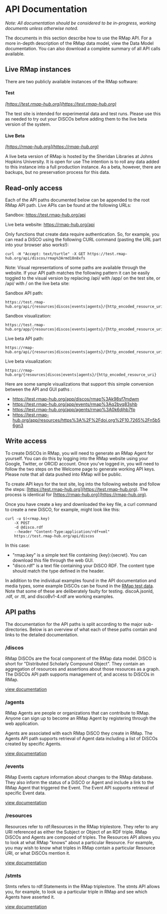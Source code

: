 
# API Documentation

_Note:  All documentation should be considered to be in-progress, working documents unless otherwise noted._

The documents in this section describe how to use the RMap API. For a more in-depth description of the RMap data model, view the Data Model documentation.  You can also download a complete summary of all API calls available.

## Live RMap instances

There are two publicly available instances of the RMap software:

#### Test 
_[https://test.rmap-hub.org](https://test.rmap-hub.org)_

The test site is intended for experimental data and test runs. Please use this as needed to try out your DiSCOs before adding them to the live beta version of the system.

#### Live Beta 
_[https://rmap-hub.org](https://rmap-hub.org)_

A live beta version of RMap is hosted by the Sheridan Libraries at Johns Hopkins University. It is open for use The intention is to roll any data added to this instance into a full production instance. As a beta, however, there are backups, but no preservation process for this data. 

## Read-only access
Each of the API paths documented below can be appended to the root RMap API path. Live APIs can be found at the following URLs:

Sandbox: https://test.rmap-hub.org/api

Live beta website: https://rmap-hub.org/api


Only functions that create data require authentication. So, for example, you can read a DiSCO using the following CURL command (pasting the URL part into your browser also works!):
```
curl -H "Accept: text/turtle" -X GET https://test.rmap-hub.org/api/discos/rmap%3Armd18n8xfs
```
Note: Visual representations of some paths are available through the website. If your API path matches the following pattern it can be easily toggled to the visual version by replacing /api/ with /app/ on the test site, or /api/ with /  on the live beta site:

Sandbox API path:
```
https://test.rmap-hub.org/api/{resources|discos|events|agents}/{http_encoded_resource_uri}
```

Sandbox visualization:
```
https://test.rmap-hub.org/app/{resources|discos|events|agents}/{http_encoded_resource_uri}
```

Live beta API path:
```
https://rmap-hub.org/api/{resources|discos|events|agents}/{http_encoded_resource_uri}
```

Live beta visualization:
```
https://rmap-hub.org/{resources|discos|events|agents}/{http_encoded_resource_uri}
```

Here are some sample visualizations that support this simple conversion between the API and GUI paths :
* https://test.rmap-hub.org/app/discos/rmap%3Ak98sf7mdwm
* https://test.rmap-hub.org/app/events/rmap%3Aq2bvq83shb
* https://test.rmap-hub.org/app/agents/rmap%3A0k6djhb7fp
* https://test.rmap-hub.org/app/resources/https%3A%2F%2Fdoi.org%2F10.7265%2Fn5b56gn3

## Write access
To create DiSCOs in RMap, you will need to generate an RMap Agent for yourself.  You can do this by logging into the RMap website using your Google, Twitter, or ORCID account.  Once you've logged in, you will need to follow the two steps on the Welcome page to generate working API keys.  Please note that all data pushed into RMap will be public. 

To create API keys for the test site, log into the following website and follow the steps: [https://test.rmap-hub.org](https://test.rmap-hub.org). The process is identical for [https://rmap-hub.org](https://rmap-hub.org).

Once you have create a key and downloaded the key file, a curl command to create a new DiSCO, for example, might look like this:

```
curl -u $(<rmap.key)
	-X POST
	-d @disco.rdf
	--header "Content-Type:application/rdf+xml"
	https://test.rmap-hub.org/api/discos
```

In this case:
* "rmap.key" is a simple text file containing {key}:{secret}.  You can download this file through the web GUI. 
* "disco.rdf" is a text file containing your DiSCO RDF.  The content type should match the type defined in the header.

In addition to the individual examples found in the API documentation and media types, some example DiSCOs can be found in the [RMap test data](https://github.com/rmap-project/rmap/tree/master/testdata/src/main/resources/discos). Note that some of these are deliberately faulty for testing.  discoA.jsonld, .rdf, or .ttl, and discoBv1-4.rdf are working examples.

## API paths
The documentation for the API paths is split according to the major sub-directories. Below is an overview of what each of these paths contain and links to the detailed documentation.

### /discos 
RMap DiSCOs are the focal component of the RMap data model. DiSCO is short for "Distributed Scholarly Compound Object".  They contain an aggregation of resources and assertions about those resources as a graph.  The DiSCOs API path supports management of, and access to DiSCOs in RMap.

[view documentation](discos/README.md)

### /agents
RMap Agents are people or organizations that can contribute to RMap.  Anyone can sign up to become an RMap Agent by registering through the web application.  

Agents are associated with each RMap DiSCO they create in RMap.  The Agents API path supports retrieval of Agent data including a list of DiSCOs created by specific Agents.

[view documentation](agents/README.md)

### /events
RMap Events capture information about changes to the RMap database.  They also inform the status of a DiSCO or Agent and include a link to the RMap Agent that triggered the Event.  The Event API supports retrieval of specific Event data.

[view documentation](events/README.md)

### /resources
Resources refer to rdf:Resources in the RMap triplestore.  They refer to any URI referenced as either the Subject or Object of an RDF triple. RMap DiSCOs and Agents are composed of triples.  The Resources API allows you to look at what RMap "knows" about a particular Resource.  For example, you may wish to know what triples in RMap contain a particular Resource URI, or what DiSCOs mention it.

[view documentation](resources/README.md)

### /stmts
Stmts refers to rdf:Statements in the RMap triplestore.  The stmts API allows you, for example, to look up a particular triple in RMap and see which Agents have asserted it.

[view documentation](stmts/README.md)

